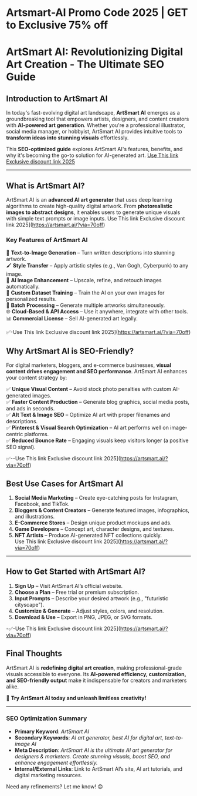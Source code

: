 # Artsmart-AI Promo Code 2025 | GET to Exclusive 75% off 
# **ArtSmart AI: Revolutionizing Digital Art Creation - The Ultimate SEO Guide**

## **Introduction to ArtSmart AI**
In today's fast-evolving digital art landscape, **ArtSmart AI** emerges as a groundbreaking tool that empowers artists, designers, and content creators with **AI-powered art generation**. Whether you're a professional illustrator, social media manager, or hobbyist, ArtSmart AI provides intuitive tools to **transform ideas into stunning visuals** effortlessly.

This **SEO-optimized guide** explores ArtSmart AI's features, benefits, and why it's becoming the go-to solution for AI-generated art.
[Use This link Exclusive discount link 2025](https://artsmart.ai/?via=70off)

---

## **What is ArtSmart AI?**
ArtSmart AI is an **advanced AI art generator** that uses deep learning algorithms to create high-quality digital artwork. From **photorealistic images to abstract designs**, it enables users to generate unique visuals with simple text prompts or image inputs.
Use This link Exclusive discount link 2025](https://artsmart.ai/?via=70off)


### **Key Features of ArtSmart AI**
🎨 **Text-to-Image Generation** – Turn written descriptions into stunning artwork.  
🖌️ **Style Transfer** – Apply artistic styles (e.g., Van Gogh, Cyberpunk) to any image.  
🔄 **AI Image Enhancement** – Upscale, refine, and retouch images automatically.  
📂 **Custom Dataset Training** – Train the AI on your own images for personalized results.  
🚀 **Batch Processing** – Generate multiple artworks simultaneously.  
🌐 **Cloud-Based & API Access** – Use it anywhere, integrate with other tools.  
📊 **Commercial License** – Sell AI-generated art legally.  

✅-Use This link Exclusive discount link 2025](https://artsmart.ai/?via=70off)


## **Why ArtSmart AI is SEO-Friendly?**
For digital marketers, bloggers, and e-commerce businesses, **visual content drives engagement and SEO performance**. ArtSmart AI enhances your content strategy by:

✅ **Unique Visual Content** – Avoid stock photo penalties with custom AI-generated images.  
✅ **Faster Content Production** – Generate blog graphics, social media posts, and ads in seconds.  
✅ **Alt Text & Image SEO** – Optimize AI art with proper filenames and descriptions.  
✅ **Pinterest & Visual Search Optimization** – AI art performs well on image-centric platforms.  
✅ **Reduced Bounce Rate** – Engaging visuals keep visitors longer (a positive SEO signal).  

✅--Use This link Exclusive discount link 2025](https://artsmart.ai/?via=70off)


## **Best Use Cases for ArtSmart AI**
1. **Social Media Marketing** – Create eye-catching posts for Instagram, Facebook, and TikTok.  
2. **Bloggers & Content Creators** – Generate featured images, infographics, and illustrations.  
3. **E-Commerce Stores** – Design unique product mockups and ads.  
4. **Game Developers** – Concept art, character designs, and textures.  
5. **NFT Artists** – Produce AI-generated NFT collections quickly.  
Use This link Exclusive discount link 2025](https://artsmart.ai/?via=70off)

---

## **How to Get Started with ArtSmart AI?**
1. **Sign Up** – Visit ArtSmart AI’s official website.  
2. **Choose a Plan** – Free trial or premium subscription.  
3. **Input Prompts** – Describe your desired artwork (e.g., "futuristic cityscape").  
4. **Customize & Generate** – Adjust styles, colors, and resolution.  
5. **Download & Use** – Export in PNG, JPEG, or SVG formats.  

-✅-Use This link Exclusive discount link 2025](https://artsmart.ai/?via=70off)


## **Final Thoughts**
ArtSmart AI is **redefining digital art creation**, making professional-grade visuals accessible to everyone. Its **AI-powered efficiency, customization, and SEO-friendly output** make it indispensable for creators and marketers alike.

🚀 **Try ArtSmart AI today and unleash limitless creativity!**  

---

### **SEO Optimization Summary**  
- **Primary Keyword**: *ArtSmart AI*  
- **Secondary Keywords**: *AI art generator, best AI for digital art, text-to-image AI*  
- **Meta Description**: *ArtSmart AI is the ultimate AI art generator for designers & marketers. Create stunning visuals, boost SEO, and enhance engagement effortlessly.*  
- **Internal/External Links**: Link to ArtSmart AI’s site, AI art tutorials, and digital marketing resources.  

Need any refinements? Let me know! 😊

